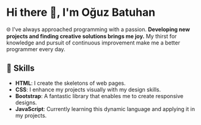 # Hi there 👋, I'm Oğuz Batuhan

🌐 I've always approached programming with a passion. **Developing new projects and finding creative solutions brings me joy.** My thirst for knowledge and pursuit of continuous improvement make me a better programmer every day.
## 🚀 Skills

- **HTML**: I create the skeletons of web pages.
- **CSS**: I enhance my projects visually with my design skills.
- **Bootstrap**: A fantastic library that enables me to create responsive designs.
- **JavaScript**: Currently learning this dynamic language and applying it in my projects.
